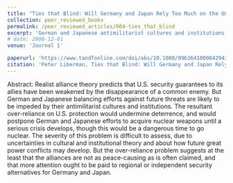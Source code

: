 ```yaml
---
title: "Ties that Blind: Will Germany and Japan Rely Too Much on the United States?"
collection: peer_reviewed_books
permalink: /peer_reviewed_articles/004-ties_that_blind
excerpt: 'German and Japanese antimilitarist cultures and institutions could lead to over-reliance on U.S. protection and postpone German and Japanese efforts to acquire nuclear weapons until a serious crisis develops, which would be a particularly dangerous time for them to do so. '
# date: 2000-12-01
venue: 'Journal 1'

paperurl: 'https://www.tandfonline.com/doi/abs/10.1080/09636410008429431'
citation: 'Peter Liberman, Ties that Blind: Will Germany and Japan Rely Too Much on the United States?” <i>Security Studies</i>, Vol. 10, No. 2 (Winter 2000/2001), 98–138.'
---
```


Abstract: Realist alliance theory predicts that U.S. security guarantees to its allies have been weakened by the disappearance of a common enemy. But German and Japanese balancing efforts against future threats are likely to be impeded by their antimilitarist cultures and institutions. The resultant over-reliance on U.S. protection would undermine deterrence, and would postpone German and Japanese efforts to acquire nuclear weapons until a serious crisis develops, though this would be a dangerous time to go nuclear. The severity of this problem is difficult to assess, due to uncertainties in cultural and institutional theory and about how future great power conflicts may develop. But the over-reliance problem suggests at the least that the alliances are not as peace-causing as is often claimed, and that more attention ought to be paid to regional or independent security alternatives for Germany and Japan.

<!-- [Download paper here](http://academicpages.github.io/files/paper1.pdf) -->

<!-- Recommended citation: Your Name, You. (2009). "Paper Title Number 1." <i>Journal 1</i>. 1(1). -->
